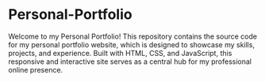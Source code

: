 # Personal-Portfolio
Welcome to my Personal Portfolio! This repository contains the source code for my personal portfolio website, which is designed to showcase my skills, projects, and experience. Built with HTML, CSS, and JavaScript, this responsive and interactive site serves as a central hub for my professional online presence.
